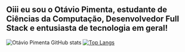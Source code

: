 ## Oiii eu sou o Otávio Pimenta, estudante de Ciências da Computação, Desenvolvedor Full Stack e entusiasta de tecnologia em geral!

![Otávio Pimenta GitHub stats](https://github-readme-stats.vercel.app/api?username=ocesar7&show_icons=true&theme=dark&locale=pt-br)
[![Top Langs](https://github-readme-stats.vercel.app/api/top-langs/?username=ocesar7&layout=donut&locale=pt-br)](https://github.com/ocesar7/github-readme-stats)
